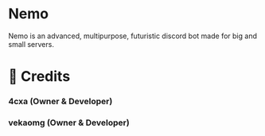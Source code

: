 # Nemo
Nemo is an advanced, multipurpose, futuristic discord bot made for big and small servers.

# 🚀 Credits
### 4cxa (Owner & Developer)
### vekaomg (Owner & Developer)

